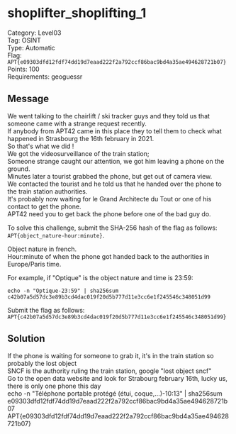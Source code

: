 # shoplifter_shoplifting_1

Category: Level03  
Tag: OSINT  
Type: Automatic  
Flag: `APT{e09303dfd12fdf74dd19d7eaad222f2a792ccf86bac9bd4a35ae494628721b07}`  
Points: 100  
Requirements: geoguessr  

## Message
We went talking to the chairlift / ski tracker guys and they told us that someone came with a strange request recently.  
If anybody from APT42 came in this place they to tell them to check what happened in Strasbourg the 16th february in 2021.  
So that's what we did !  
We got the videosurveillance of the train station;  
Someone strange caught our attention, we got him leaving a phone on the ground.  
Minutes later a tourist grabbed the phone, but get out of camera view.  
We contacted the tourist and he told us that he handed over the phone to the train station authorities.  
It's probably now waiting for le Grand Architecte du Tout or one of his contact to get the phone.  
APT42 need you to get back the phone before one of the bad guy do.  

To solve this challenge, submit the SHA-256 hash of the flag as follows: `APT{object_nature-hour:minute}`.  

Object nature in french.  
Hour:minute of when the phone got handed back to the authorities in Europe/Paris time.  

For example, if "Optique" is the object nature and time is 23:59:
```
echo -n "Optique-23:59" | sha256sum
c42b07a5d57dc3e89b3cd4dac019f20d5b777d11e3cc6e1f245546c348051d99
```

Submit the flag as follows:  
`APT{c42b07a5d57dc3e89b3cd4dac019f20d5b777d11e3cc6e1f245546c348051d99}`

## Solution
If the phone is waiting for someone to grab it, it's in the train station so probably the lost object  
SNCF is the authority ruling the train station, google "lost object sncf"  
Go to the open data website and look for Strabourg february 16th, lucky us, there is only one phone this day  
echo -n "Téléphone portable protégé (étui, coque,…)-10:13" | sha256sum  
e09303dfd12fdf74dd19d7eaad222f2a792ccf86bac9bd4a35ae494628721b07  
APT{e09303dfd12fdf74dd19d7eaad222f2a792ccf86bac9bd4a35ae494628721b07}  
